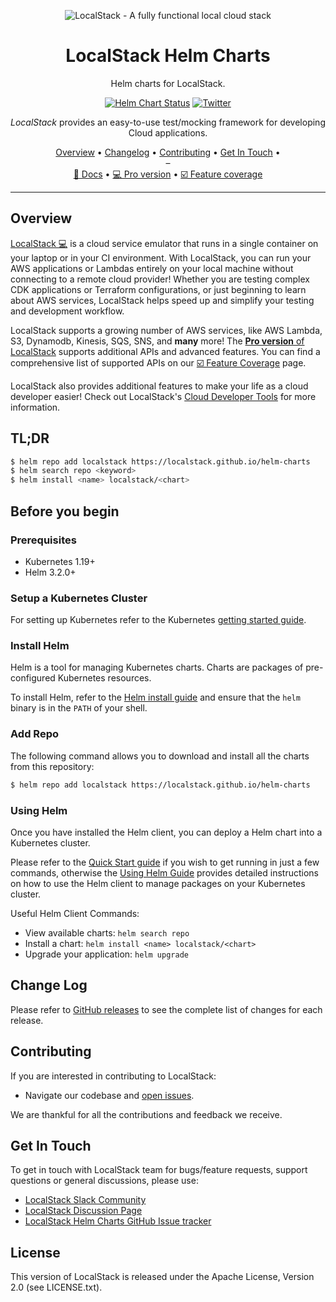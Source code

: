 <p align="center">
  <img src="https://raw.githubusercontent.com/localstack/localstack/master/doc/localstack-readme-banner.svg" alt="LocalStack - A fully functional local cloud stack">
</p>

<h1 align="center">LocalStack Helm Charts</h1>

<p align="center">
  Helm charts for LocalStack.
</p>

<p align="center">
  <a href="https://github.com/localstack/helm-charts/actions/workflows/chart-release.yaml"><img alt="Helm Chart Status" src="https://github.com/localstack/helm-charts/actions/workflows/chart-release.yaml/badge.svg"></a>
  <a href="https://twitter.com/_localstack"><img alt="Twitter" src="https://img.shields.io/twitter/url/http/shields.io.svg?style=social"></a>
</p>

<p align="center">
  <i>LocalStack</i> provides an easy-to-use test/mocking framework for developing Cloud applications.
</p>

<p align="center">
  <a href="#overview">Overview</a> •
  <a href="#change-log">Changelog</a> •
  <a href="#contributing">Contributing</a> •
  <a href="#get-in-touch">Get In Touch</a> •
  <br>–<br>
  <a href="https://docs.localstack.cloud" target="_blank">📖 Docs</a> •
  <a href="https://app.localstack.cloud" target="_blank">💻 Pro version</a> •
  <a href="https://docs.localstack.cloud/aws/feature-coverage/" target="_blank">☑️ Feature coverage</a>
</p>

---

## Overview

[LocalStack 💻](https://localstack.cloud) is a cloud service emulator that runs in a single container on your laptop or in your CI environment. With LocalStack, you can run your AWS applications or Lambdas entirely on your local machine without connecting to a remote cloud provider! Whether you are testing complex CDK applications or Terraform configurations, or just beginning to learn about AWS services, LocalStack helps speed up and simplify your testing and development workflow.

LocalStack supports a growing number of AWS services, like AWS Lambda, S3, Dynamodb, Kinesis, SQS, SNS, and **many** more! The [**Pro version** of LocalStack](https://localstack.cloud/pricing) supports additional APIs and advanced features. You can find a comprehensive list of supported APIs on our [☑️ Feature Coverage](https://docs.localstack.cloud/aws/feature-coverage/) page.

LocalStack also provides additional features to make your life as a cloud developer easier! Check out LocalStack's [Cloud Developer Tools](https://docs.localstack.cloud/tools/) for more information.

## TL;DR

```bash
$ helm repo add localstack https://localstack.github.io/helm-charts
$ helm search repo <keyword>
$ helm install <name> localstack/<chart>
```

## Before you begin

### Prerequisites

- Kubernetes 1.19+
- Helm 3.2.0+

### Setup a Kubernetes Cluster

For setting up Kubernetes refer to the Kubernetes [getting started guide](https://kubernetes.io/docs/getting-started-guides/).

### Install Helm

Helm is a tool for managing Kubernetes charts. Charts are packages of pre-configured Kubernetes resources.

To install Helm, refer to the [Helm install guide](https://github.com/helm/helm#install) and ensure that the `helm` binary is in the `PATH` of your shell.

### Add Repo

The following command allows you to download and install all the charts from this repository:

```bash
$ helm repo add localstack https://localstack.github.io/helm-charts
```

### Using Helm

Once you have installed the Helm client, you can deploy a Helm chart into a Kubernetes cluster.

Please refer to the [Quick Start guide](https://helm.sh/docs/intro/quickstart/) if you wish to get running in just a few commands, otherwise the [Using Helm Guide](https://helm.sh/docs/intro/using_helm/) provides detailed instructions on how to use the Helm client to manage packages on your Kubernetes cluster.

Useful Helm Client Commands:
* View available charts: `helm search repo`
* Install a chart: `helm install <name> localstack/<chart>`
* Upgrade your application: `helm upgrade`

## Change Log

Please refer to [GitHub releases](https://github.com/localstack/helm-charts/releases) to see the complete list of changes for each release.

## Contributing

If you are interested in contributing to LocalStack:

- Navigate our codebase and [open issues](https://github.com/localstack/helm-charts/issues).

We are thankful for all the contributions and feedback we receive.

## Get In Touch

To get in touch with LocalStack team for bugs/feature requests, support questions or general discussions, please use:

- [LocalStack Slack Community](https://localstack.cloud/contact/)
- [LocalStack Discussion Page](https://discuss.localstack.cloud/t/localstack-helm-charts/80)
- [LocalStack Helm Charts GitHub Issue tracker](https://github.com/localstack/helm-charts/issues)

## License

This version of LocalStack is released under the Apache License, Version 2.0 (see LICENSE.txt).
